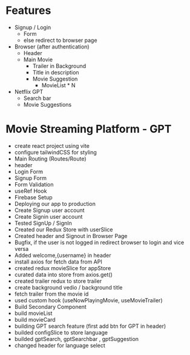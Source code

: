 # Features

- Signup / Login
  - Form
  - else redirect to browser page
- Browser (after authentication)
  - Header
  - Main Movie
    - Trailer in Background
    - Title in description
    - Movie Suggestion
      - MovieList \* N
- Netflix GPT
  - Search bar
  - Movie Suggestions

# Movie Streaming Platform - GPT

- create react project using vite
- configure tailwindCSS for styling
- Main Routing (Routes/Route)
- header
- Login Form
- Signup Form
- Form Validation
- useRef Hook
- Firebase Setup
- Deploying our app to production
- Create Signup user account
- Create Signin user account
- Tested SignUp / SignIn
- Created our Redux Store with userSlice
- Created header and Signout in Browser Page
- Bugfix, if the user is not logged in redirect browser to login and vice versa
- Added welcome,{username} in header
- install axios for fetch data from API
- created redux movieSlice for appStore
- curated data into store from axios.get()
- created trailer redux to store trailer
- create background vedio / background title
- fetch trailer from the movie id
- used custom hook (useNowPlayingMovie, useMovieTrailer)
- Build Secondary Component
- build movieList
- build movieCard
- building GPT search feature (first add btn for GPT in header)
- builded configSlice to store language
- builded gptSearch, gptSearchbar , gptSuggestion
- changed header for language select
